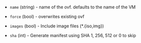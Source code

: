 <!-- Code generated from the comments of the ExportConfig struct in builder/vsphere/common/step_export.go; DO NOT EDIT MANUALLY -->

-   `name` (string) - name of the ovf. defaults to the name of the VM
    
-   `force` (bool) - overwrites existing ovf
    
-   `images` (bool) - Include image files (*.{iso,img})
    
-   `sha` (int) - Generate manifest using SHA 1, 256, 512 or 0 to skip
    